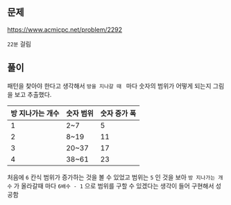 ## 문제

https://www.acmicpc.net/problem/2292

`22분` 걸림

## 풀이

패턴을 찾아야 한다고 생각해서 `방을 지나갈 때 ` 마다 숫자의 범위가 어떻게 되는지 그림을 보고 추출했다.

| 방 지나가는 개수 | 숫자 범위 | 숫자 증가 폭 |
| ---------------- | --------- | ------------ |
| 1                | 2~7       | 5            |
| 2                | 8~19      | 11           |
| 3                | 20~37     | 17           |
| 4                | 38~61     | 23           |

처음에 `6` 칸식 범위가 증가하는 것을 볼 수 있었고 범위는 `5` 인 것을 보아 `방 지나가는 개수` 가 올라갈때 마다 `6배수 - 1` 으로 범위를 구할 수 있겠다는 생각이 들어 구현해서 성공함
